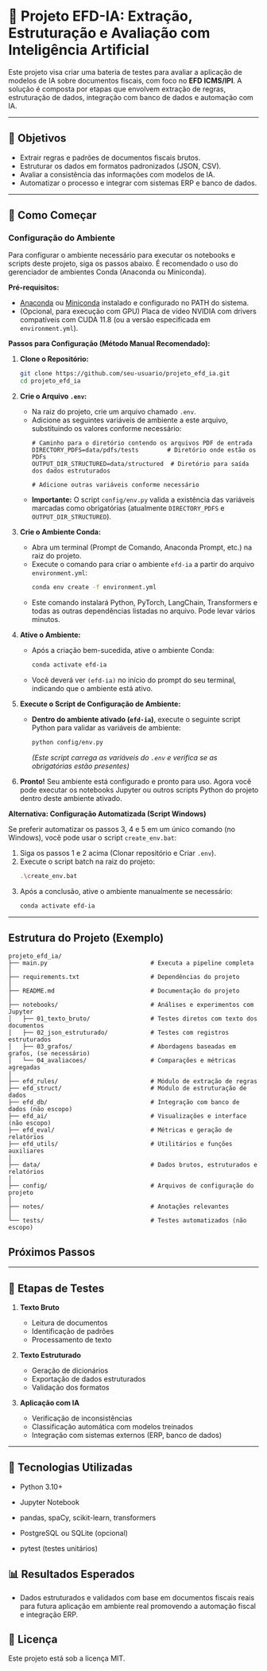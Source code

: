 # 🧠 Projeto EFD-IA: Extração, Estruturação e Avaliação com Inteligência Artificial

Este projeto visa criar uma bateria de testes para avaliar a aplicação de modelos de IA sobre documentos fiscais, com foco no **EFD ICMS/IPI**. A solução é composta por etapas que envolvem extração de regras, estruturação de dados, integração com banco de dados e automação com IA.

---

## 📌 Objetivos

- Extrair regras e padrões de documentos fiscais brutos.
- Estruturar os dados em formatos padronizados (JSON, CSV).
- Avaliar a consistência das informações com modelos de IA.
- Automatizar o processo e integrar com sistemas ERP e banco de dados.

---

## 🚀 Como Começar

### Configuração do Ambiente

Para configurar o ambiente necessário para executar os notebooks e scripts deste projeto, siga os passos abaixo. É recomendado o uso do gerenciador de ambientes Conda (Anaconda ou Miniconda).

**Pré-requisitos:**

*   [Anaconda](https://www.anaconda.com/products/distribution) ou [Miniconda](https://docs.conda.io/en/latest/miniconda.html) instalado e configurado no PATH do sistema.
*   (Opcional, para execução com GPU) Placa de vídeo NVIDIA com drivers compatíveis com CUDA 11.8 (ou a versão especificada em `environment.yml`).

**Passos para Configuração (Método Manual Recomendado):**

1.  **Clone o Repositório:**
    ```bash
    git clone https://github.com/seu-usuario/projeto_efd_ia.git
    cd projeto_efd_ia
    ```

2.  **Crie o Arquivo `.env`:**
    *   Na raiz do projeto, crie um arquivo chamado `.env`.
    *   Adicione as seguintes variáveis de ambiente a este arquivo, substituindo os valores conforme necessário:
        ```dotenv
        # Caminho para o diretório contendo os arquivos PDF de entrada
        DIRECTORY_PDFS=data/pdfs/tests        # Diretório onde estão os PDFs
        OUTPUT_DIR_STRUCTURED=data/structured  # Diretório para saída dos dados estruturados

        # Adicione outras variáveis conforme necessário
        ```
    *   **Importante:** O script `config/env.py` valida a existência das variáveis marcadas como obrigatórias (atualmente `DIRECTORY_PDFS` e `OUTPUT_DIR_STRUCTURED`).

3.  **Crie o Ambiente Conda:**
    *   Abra um terminal (Prompt de Comando, Anaconda Prompt, etc.) na raiz do projeto.
    *   Execute o comando para criar o ambiente `efd-ia` a partir do arquivo `environment.yml`:
        ```bash
        conda env create -f environment.yml
        ```
    *   Este comando instalará Python, PyTorch, LangChain, Transformers e todas as outras dependências listadas no arquivo. Pode levar vários minutos.

4.  **Ative o Ambiente:**
    *   Após a criação bem-sucedida, ative o ambiente Conda:
        ```bash
        conda activate efd-ia
        ```
    *   Você deverá ver `(efd-ia)` no início do prompt do seu terminal, indicando que o ambiente está ativo.

5.  **Execute o Script de Configuração de Ambiente:**
    *   **Dentro do ambiente ativado (`efd-ia`)**, execute o seguinte script Python para validar as variáveis de ambiente:
        ```bash
        python config/env.py
        ```
        *(Este script carrega as variáveis do `.env` e verifica se as obrigatórias estão presentes)*

6.  **Pronto!** Seu ambiente está configurado e pronto para uso. Agora você pode executar os notebooks Jupyter ou outros scripts Python do projeto dentro deste ambiente ativado.

**Alternativa: Configuração Automatizada (Script Windows)**

Se preferir automatizar os passos 3, 4 e 5 em um único comando (no Windows), você pode usar o script `create_env.bat`:

1.  Siga os passos 1 e 2 acima (Clonar repositório e Criar `.env`).
2.  Execute o script batch na raiz do projeto:
    ```bash
    .\create_env.bat
    ```
3.  Após a conclusão, ative o ambiente manualmente se necessário:
    ```bash
    conda activate efd-ia
    ```

---

## Estrutura do Projeto (Exemplo)

```
projeto_efd_ia/
├── main.py                             # Executa a pipeline completa
│
├── requirements.txt                    # Dependências do projeto
│
├── README.md                           # Documentação do projeto
│
├── notebooks/                          # Análises e experimentos com Jupyter
│   ├── 01_texto_bruto/                 # Testes diretos com texto dos documentos
│   ├── 02_json_estruturado/            # Testes com registros estruturados
│   ├── 03_grafos/                      # Abordagens baseadas em grafos, (se necessário)
│   └── 04_avaliacoes/                  # Comparações e métricas agregadas
│
├── efd_rules/                          # Módulo de extração de regras
├── efd_struct/                         # Módulo de estruturação de dados 
├── efd_db/                             # Integração com banco de dados (não escopo)
├── efd_ai/                             # Visualizações e interface (não escopo)
├── efd_eval/                           # Métricas e geração de relatórios
├── efd_utils/                          # Utilitários e funções auxiliares
│
├── data/                               # Dados brutos, estruturados e relatórios
│
├── config/                             # Arquivos de configuração do projeto
│
├── notes/                              # Anotações relevantes
│
└── tests/                              # Testes automatizados (não escopo)
```

## Próximos Passos

---

## 🧪 Etapas de Testes

1. **Texto Bruto**
   - Leitura de documentos
   - Identificação de padrões
   - Processamento de texto

2. **Texto Estruturado**
   - Geração de dicionários
   - Exportação de dados estruturados
   - Validação dos formatos

3. **Aplicação com IA**
   - Verificação de inconsistências
   - Classificação automática com modelos treinados
   - Integração com sistemas externos (ERP, banco de dados)

---

## 🧠 Tecnologias Utilizadas

- Python 3.10+

- Jupyter Notebook

- pandas, spaCy, scikit-learn, transformers

- PostgreSQL ou SQLite (opcional)

- pytest (testes unitários)


## 📊 Resultados Esperados

- Dados estruturados e validados com base em documentos fiscais reais para futura aplicação em ambiente real promovendo a automação fiscal e integração ERP.

## 📂 Licença
Este projeto está sob a licença MIT.
